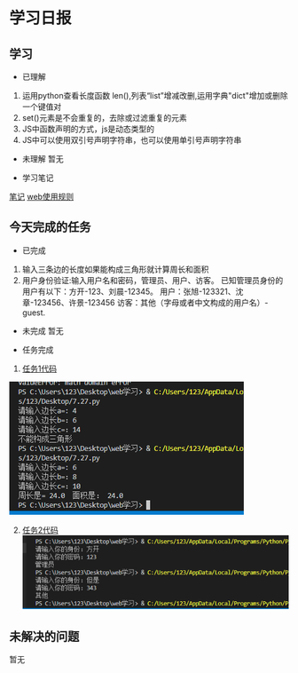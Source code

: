 # 学习日报

## 学习

* 已理解
1. 运用python查看长度函数 len(),列表“list”增减改删,运用字典"dict"增加或删除一个键值对
2. set()元素是不会重复的，去除或过滤重复的元素
3. JS中函数声明的方式，js是动态类型的
4. JS中可以使用双引号声明字符串，也可以使用单引号声明字符串

* 未理解
暂无

* 学习笔记

[笔记](https://github.com/caijing666/7.27/blob/master/7.27.md)
[web使用规则](https://github.com/caijing666/7.27/blob/master/web使用.txt)


## 今天完成的任务

* 已完成
 1. 输入三条边的长度如果能构成三角形就计算周长和面积
 2. 用户身份验证:输入用户名和密码，管理员、用户、访客。
已知管理员身份的用户有以下：方开-123、刘晨-12345。
用户：张旭-123321、沈章-123456、许景-123456
访客：其他（字母或者中文构成的用户名）-guest.

* 未完成
暂无

* 任务完成

1. [任务1代码](https://github.com/caijing666/7.27/blob/master/1.1.txt)

  ![图片1](https://github.com/caijing666/7.27/blob/master/3.PNG)

2. [任务2代码](https://github.com/caijing666/7.27/blob/master/2.txt)
   ![图片2](https://github.com/caijing666/7.27/blob/master/2.PNG)
## 未解决的问题
暂无
